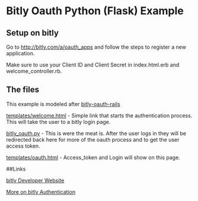 # Bitly Oauth Python (Flask) Example


## Setup on bitly

Go to http://bitly.com/a/oauth_apps and follow the steps to register a new application.

Make sure to use your Client ID and Client Secret in index.html.erb and welcome_controller.rb.


## The files
This example is modeled after [bitly-oauth-rails](https://github.com/kingink/bitly-oauth-rails)

[templates/welcome.html](https://github.com/kingink/bitly-oauth-flask/blob/sanitize/templates/welcome.html) - Simple link that starts the authentication process.  This will take the user to a bitly login page.

[bitly_oauth.py](https://github.com/kingink/bitly-oauth-flask/blob/sanitize/bitly_oauth.py) - This is were the meat is.  After the user logs in they will be redirected back here for more of the oauth process and to get the user access token.

[templates/oauth.html](https://github.com/kingink/bitly-oauth-flask/blob/sanitize/templates/oauth.html) - Access_token and Login will show on this page.


##Links

[bitly Developer Website](http://dev.bitly.com/)

[More on bitly Authentication](http://dev.bitly.com/authentication.html)
